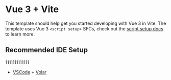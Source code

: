 # Vue 3 + Vite

This template should help get you started developing with Vue 3 in Vite. The template uses Vue 3 `<script setup>` SFCs, check out the [script setup docs](https://v3.vuejs.org/api/sfc-script-setup.html#sfc-script-setup) to learn more.

## Recommended IDE Setup

1111111111111

- [VSCode](https://code.visualstudio.com/) + [Volar](https://marketplace.visualstudio.com/items?itemName=johnsoncodehk.volar)
